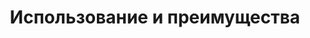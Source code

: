 ---  
title: Использование и преимущества  
type: docs  
weight: 20  
url: /sharepoint/использование-и-преимущества/  
---  